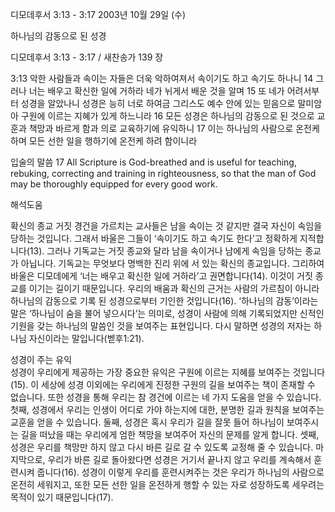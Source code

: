 디모데후서 3:13 - 3:17 
2003년 10월 29일 (수)

하나님의 감동으로 된 성경



디모데후서 3:13 - 3:17 / 새찬송가 139 장


3:13 악한 사람들과 속이는 자들은 더욱 악하여져서 속이기도 하고 속기도 하나니
14 그러나 너는 배우고 확신한 일에 거하라 네가 뉘게서 배운 것을 알며
15 또 네가 어려서부터 성경을 알았나니 성경은 능히 너로 하여금 그리스도 예수 안에 있는 믿음으로 말미암아 구원에 이르는 지혜가 있게 하느니라
16 모든 성경은 하나님의 감동으로 된 것으로 교훈과 책망과 바르게 함과 의로 교육하기에 유익하니
17 이는 하나님의 사람으로 온전케 하며 모든 선한 일을 행하기에 온전케 하려 함이니라

입술의 말씀
17 All Scripture is God-breathed and is useful for teaching, rebuking, correcting and training in righteousness, so that the man of God may be thoroughly equipped for every good work.

해석도움





확신의 종교 
거짓 경건을 가르치는 교사들은 남을 속이는 것 같지만 결국 자신이 속임을 당하는 것입니다. 그래서 바울은 그들이 ‘속이기도 하고 속기도 한다’고 정확하게 지적합니다(13). 그러나 기독교는 거짓 종교와 달라 남을 속이거나 남에게 속임을 당하는 종교가 아닙니다. 기독교는 무엇보다 명백한 진리 위에 서 있는 확신의 종교입니다. 그리하여 바울은 디모데에게 ‘너는 배우고 확신한 일에 거하라’고 권면합니다(14). 이것이 거짓 종교를 이기는 길이기 때문입니다. 우리의 배움과 확신의 근거는 사람의 가르침이 아니라 하나님의 감동으로 기록 된 성경으로부터 기인한 것입니다(16). ‘하나님의 감동’이라는 말은 ‘하나님이 숨을 불어 넣으시다’는 의미로, 성경이 사람에 의해 기록되었지만 신적인 기원을 갖는 하나님의 말씀인 것을 보여주는 표현입니다. 다시 말하면 성경의 저자는 하나님 자신이라는 말입니다(벧후1:21).   

성경이 주는 유익  
성경이 우리에게 제공하는 가장 중요한 유익은 구원에 이르는 지혜를 보여주는 것입니다(15). 이 세상에 성경 이외에는 우리에게 진정한 구원의 길을 보여주는 책이 존재할 수 없습니다. 또한 성경을 통해 우리는 참 경건에 이르는 네 가지 도움을 얻을 수 있습니다. 첫째, 성경에서 우리는 인생이 어디로 가야 하는지에 대한, 분명한 길과 원칙을 보여주는 교훈을 얻을 수 있습니다. 둘째, 성경은 혹시 우리가 길을 잘못 들어 하나님이 보여주시는 길을 떠났을 때는 우리에게 엄한 책망을 보여주어 자신의 문제를 알게 합니다. 셋째, 성경은 우리를 책망만 하지 않고 다시 바른 길로 갈 수 있도록 교정해 줄 수 있습니다. 마지막으로, 우리가 바른 길로 돌아왔다면 성경은 거기서 끝나지 않고 우리를 계속해서 훈련시켜 줍니다(16). 성경이 이렇게 우리를 훈련시켜주는 것은 우리가 하나님의 사람으로 온전히 세워지고, 또한 모든 선한 일을 온전하게 행할 수 있는 자로 성장하도록 세우려는 목적이 있기 때문입니다(17).